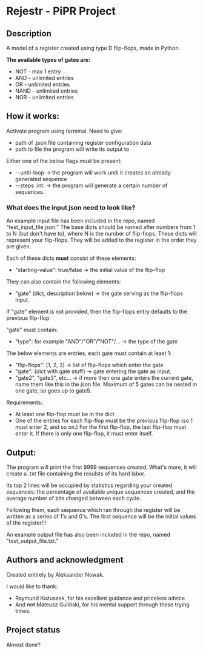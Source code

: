 # Rejestr - PiPR Project

## Description
A model of a register created using type D flip-flops, made in Python.

<b>The available types of gates are:</b>
- NOT - max 1 entry
- AND - unlimited entries
- OR - unlimited entries
- NAND - unlimited entries
- NOR - unlimited entries

## How it works:

Activate program using terminal.
Need to give:
- path of .json file containing register configuration data
- path to file the program will write its output to

Either one of the below flags must be present:
- --until-loop -> the program will work until it creates an already generated sequence
- --steps :int: -> the program will generate a certain number of sequences.

### What does the input json need to look like?

An example input file has been included in the repo, named "test_input_file.json."
The base dicts should be named after numbers from 1 to N (but don't have to), where N is the number of flip-flops. These dicts will represent your flip-flops. They will be added to the register in the order they are given.

Each of these dicts <b>must</b> consist of these elements:
- "starting-value": true/false -> the initial value of the flip-flop

They can also contain the following elements:
- "gate" (dict, description below) -> the gate serving as the flip-flops input.

If "gate" element is not provided, then the flip-flops entry defaults to the previous flip-flop.


"gate" must contain:
- "type": for example "AND"/"OR"/"NOT"/... -> the type of the gate

The below elements are entries, each gate must contain at least 1:
- "flip-flops": [1, 2, 3] -> list of flip-flops which enter the gate
- "gate": {dict with gate stuff} -> gate entering the gate as input.
- "gate2", "gate3", etc... -> if more then one gate enters the current gate, name them like this in the json file. Maximum of 5 gates can be nested in one gate, so goes up to gate5.

Requirements:
- At least one flip-flop must be in the dict.
- One of the entries for each flip-flop must be the previous flip-flop (so 1 must enter 2, and so on.) For the first flip-flop, the last flip-flop must enter it. If there is only one flip-flop, it must enter itself.

## Output:

The program will print the first 9999 sequences created. What's more, it will create a .txt file containing the resulsts of its hard labor.

Its top 2 lines will be occupied by statistics regarding your created sequences: the percentage of available unique sequences created, and the average number of bits changed between each cycle.

Following them, each sequence which ran through the register will be written as a series of 1's and 0's. The first sequence will be the initial values of the register!!!

An example output file has also been included in the repo, named "test_output_file.txt."

## Authors and acknowledgment
Created entirely by Aleksander Nowak.

I would like to thank:
- Raymund Kożuszek, for his excellent guidance and priceless advice
- And <s>not</s> Mateusz Guliński, for his mental support through these trying times.

## Project status
Almost done?

